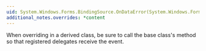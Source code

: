 ```yaml
---
uid: System.Windows.Forms.BindingSource.OnDataError(System.Windows.Forms.BindingManagerDataErrorEventArgs)
additional_notes.overrides: *content
---
```


<p>When overriding <xref href="System.Windows.Forms.BindingSource.OnDataError(System.Windows.Forms.BindingManagerDataErrorEventArgs)"></xref> in a derived class, be sure to call the base class's <xref href="System.Windows.Forms.BindingSource.OnDataError(System.Windows.Forms.BindingManagerDataErrorEventArgs)"></xref> method so that registered delegates receive the event.</p>


